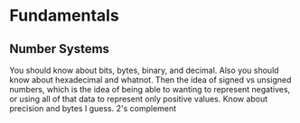 # Fundamentals 


## Number Systems
You should know about bits, bytes, binary, and decimal. Also you should know about hexadecimal and whatnot. Then the idea of signed vs unsigned numbers, which is the idea of being able to wanting to represent negatives, or using all of that data to represent only positive values. Know about precision and bytes I guess. 2's complement


##